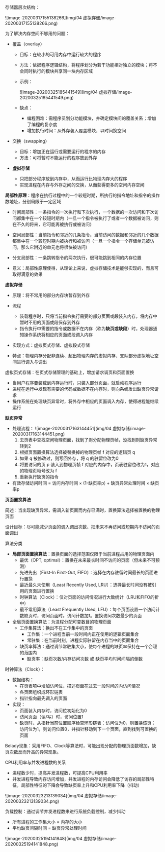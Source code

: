 存储器层次结构：

![image-20200317155138266](img/04 虚拟存储/image-20200317155138266.png)



为了解决内存空间不够用的问题：

- 覆盖（overlay）
  - 目标：在较小的可用内存中运行较大的程序
  
  - 方法：依据程序逻辑结构，将程序划分为若干功能相对独立的模块；将不会同时执行的模块共享同一块内存区域
  
  - 示例：
  
    ![image-20200325185441549](img/04 虚拟存储/image-20200325185441549.png)
  
  - 缺点：
    - 编程困难：需程序员划分功能模块，并确定模块间的覆盖关系；增加了编程的复杂度
    - 增加执行时间：从外存装入覆盖模块，以时间换空间
- 交换（swapping）
  - 目标：增加正在运行或需要运行的程序的内存
  - 方法：可将暂时不能运行的程序放到外存

- **虚拟存储**
  
  - 只把部分程序放到内存中，从而运行比物理内存大的程序
  - 实现进程在内存与外存之间的交换，从而获得更多的空闲内存空间



**局部性原理**：程序在执行过程中的一个较短时期，所执行的指令地址和指令的操作数地址，分别局限于一定区域

- 时间局部性：一条指令的一次执行和下次执行，一个数据的一次访问和下次访问都集中在一个较短时期内（一旦一个指令被执行了或者一个数据被访问，则在不久的将来，它可能再被执行或被访问）
- 空间局部性：当前指令和邻近的几条指令，当前访问的数据和邻近的几个数据都集中在一个较短时期内被执行和被访问（一旦一个指令一个存储单元被访问，那么它附近的单元也将很快被访问）
- 分支局部性：一条跳转指令的两次执行，很可能跳到相同的内存位置

- 意义：局部性原理使得，从理论上来说，虚拟存储技术是能够实现的，而且可取得满意的效果



**虚拟存储**

- 原理：将不常用的部分内存块暂存到外存
- 流程
  - 装载程序时，只将当前指令执行需要的部分页面或段装入内存，将内存中暂时不用的页面或段保存到外存
  - 指令执行中需要的指令或数据不在内存（称为**缺页或缺段**）时，处理器通知操作系统将相应的页面或段调入内存
  
- 实现方式：虚拟页式存储、虚拟段式存储

- 特点：物理内存分配非连续、超出物理内存的虚拟内存、支队部分虚拟地址空间进行调入与调出



虚拟页式存储：在页式存储管理的基础上，增加请求调页和页面置换

- 当用户程序要装载到内存运行时，只装入部分页面，就启动程序运行
- 进程在运行中发现有需要的代码或数据不在内存时，则向系统发出缺页异常请求
- 操作系统在处理缺页异常时，将外存中相应的页面调入内存，使得进程能继续运行



**缺页异常**

- 处理流程：
    ![image-20200317163144451](img/04 虚拟存储/image-20200317163144451.png)
    1. 去页表中查找空闲物理页面，找到了则分配物理页帧，没找到则缺页异常转到2
    2. 根据页面置换算法选择被替换掉的物理页帧 f 对应的逻辑页 q
    3. 如果 q 被修改过，则写回外存，将 q 的驻留位改为0
    4. 将要访问的页 p 装入到物理页帧 f 对应的内存中，页表驻留位改为1，对应的物理页帧号改为 f
    5. 重新执行缺页的指令
- 有效存储访问时间 = 访问内存时间 × (1-缺页率p) + 缺页异常处理时间 × 缺页率p



**页面置换算法**

简述：当出现缺页异常，需调入新页面而内存已满时，置换算法选择被置换的物理页面

设计目标：尽可能减少页面的调入调出次数、把未来不再访问或短期内不访问的页面调出

算法分类
- **局部页面置换算法**：置换页面的选择范围仅限于当前进程占用的物理页面内
  - 最优（OPT, optimal）：置换在未来最长时间不访问的页面（但未来不可预测）
  - 先进先出（First-In First-Out, FIFO）：选择在内存驻留时间最长的页面进行置换
  - 最近最久未使用（Least Recently Used, LRU）：选择最长时间没有被引用的页面进行置换
  - 时钟算法（Clock）：仅对页面的访问情况进行大致统计（LRU和FIFO的折中）
  - 最不常用算法（Least Frequently Used, LFU）：每个页面设置一个访问计数缺页时，访问页面时，访问计数加1。置换访问次数最少的页面
- 全局页面置换算法：为进程分配可变数目的物理页面
  - 工作集算法：换出不在工作集中的页面
    - 工作集：一个进程当前一段时间内正在使用的逻辑页面集合
    - 常驻集：在当前时刻，进程实际驻留在内存当中的页面集合
  - 缺页率算法：通过调节常驻集大小，使每个进程的缺页率保持在一个合理的范围内
    - 缺页率：缺页次数/内存访问次数 或 缺页平均时间间隔的倒数



时钟算法（Clock）：

- 数据结构：
  - 在页表项中增加访问位，描述页面在过去一段时间的内访问情况
  - 各页面组织成环形链表
  - 指针指向最先调入的页面
- 实现：
  - 页面装入内存时，访问位初始化为0
  - 访问页面（读/写）时，访问位置1
  - 缺页时，从指针当前位置顺序检查环形链表：访问位为0，则置换该页；访问位为1，则访问位置0，并指针移动到下一个页面，直到找到可置换的页面



Belady现象：采用FIFO、Clock等算法时，可能出现分配的物理页面数增加，缺页次数反而升高的异常现象。



CPU利用率与并发进程数的关系

- 进程数少时，提高并发进程数，可提高CPU利用率
- 并发进程导致内存访问增加，并发进程的内存访问会降低了访存的局部性特征，局部性特征的下降会导致缺页率上升和CPU利用率下降（抖动）

![image-20200323213139034](img/04 虚拟存储/image-20200323213139034.png)

负载控制：通过调节并发进程数来进行系统负载控制，减少抖动

- 所有进程的工作集大小 = 内存的大小
- 平均缺页间隔时间 = 缺页异常处理时间

![image-20200325194141848](img/04 虚拟存储/image-20200325194141848.png)